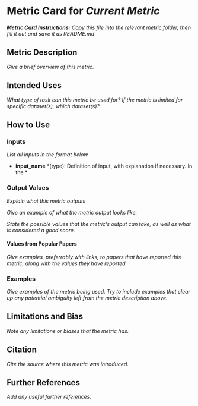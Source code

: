 # Metric Card for *Current Metric*

***Metric Card Instructions:*** *Copy this file into the relevant metric folder, then fill it out and save it as README.md*

## Metric Description
*Give a brief overview of this metric.*

## Intended Uses
*What type of task can this metric be used for? If the metric is limited for specific dataset(s), which dataset(s)?*

## How to Use

### Inputs
*List all inputs in the format below*
- **input_name** *(type): Definition of input, with explanation if necessary. In the *

### Output Values
*Explain what this metric outputs*

*Give an example of what the metric output looks like.*

*State the possible values that the metric's output can take, as well as what is considered a good score.*

#### Values from Popular Papers
*Give examples, preferrably with links, to papers that have reported this metric, along with the values they have reported.*

### Examples
*Give examples of the metric being used. Try to include examples that clear up any potential ambiguity left from the metric description above.*

## Limitations and Bias
*Note any limitations or biases that the metric has.*

## Citation
*Cite the source where this metric was introduced.*

## Further References
*Add any useful further references.*